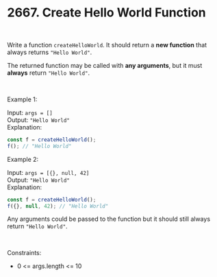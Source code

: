 # 2667. Create Hello World Function

<br>  

Write a function `createHelloWorld`.
It should return a **new function** that always returns `"Hello World"`.

The returned function may be called with **any arguments**, but it must **always** return `"Hello World"`.

<br>  

Example 1:

Input: `args = []` <br>
Output: `"Hello World"` <br>
Explanation:

```javascript
const f = createHelloWorld();
f(); // "Hello World"
```

Example 2:

Input: `args = [{}, null, 42]` <br>
Output: `"Hello World"` <br>
Explanation:

```javascript
const f = createHelloWorld();
f({}, null, 42); // "Hello World"
```

Any arguments could be passed to the function but it should still always return `"Hello World"`.

<br>  

Constraints:

* 0 <= args.length <= 10